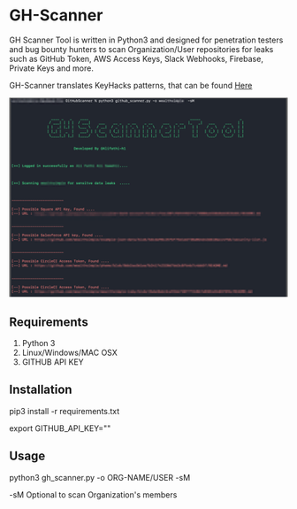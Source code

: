 # GH-Scanner
GH Scanner Tool is written in Python3 and designed for penetration testers and bug bounty hunters to scan Organization/User repositories for leaks such as GitHub Token, AWS Access Keys, Slack Webhooks, Firebase, Private Keys and more. 

GH-Scanner translates KeyHacks patterns, that can be found [Here](https://github.com/streaak/keyhacks)

<div style='float: center'>
  <img style='width: 600px' src="gh-scanner_image.png"></img>
</div>

## Requirements <br>
1. Python 3
2. Linux/Windows/MAC OSX
3. GITHUB API KEY

## Installation 

pip3 install -r requirements.txt 

export  GITHUB_API_KEY=""
 

## Usage

python3 gh_scanner.py -o ORG-NAME/USER -sM

-sM Optional to scan Organization's members 
